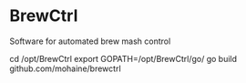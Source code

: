# BrewCtrl
Software for automated brew mash control





cd /opt/BrewCtrl
export GOPATH=/opt/BrewCtrl/go/
go build github.com/mohaine/brewctrl
